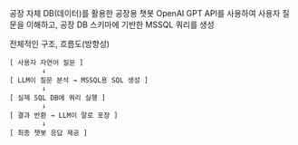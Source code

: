 공장 자체 DB(데이터)를 활용한 공장용 챗봇
OpenAI GPT API를 사용하여 사용자 질문을 이해하고, 공장 DB 스키마에 기반한 MSSQL 쿼리를 생성


전체적인 구조, 흐름도(방향성)
```text
[ 사용자 자연어 질문 ]
        ↓
[ LLM이 질문 분석 → MSSQL용 SQL 생성 ]
        ↓
[ 실제 SQL DB에 쿼리 실행 ]
        ↓
[ 결과 반환 → LLM이 말로 포장 ]
        ↓
[ 최종 챗봇 응답 제공 ]
